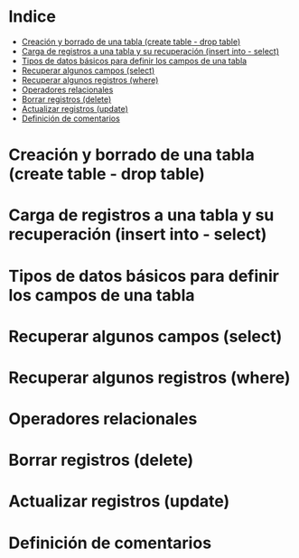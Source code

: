 <!-- https://www.tutorialesprogramacionya.com/sqliteya/index.php -->
# Indice

- [Creación y borrado de una tabla (create table - drop table)](#reacionBorradoTabla)
- [Carga de registros a una tabla y su recuperación (insert into - select)](#cargaRegistrosTablaRecuperacion)
- [Tipos de datos básicos para definir los campos de una tabla](#tiposDatosBasicosDefinirCamposTabla)
- [Recuperar algunos campos (select)](#recuperarAlgunosCampos)
- [Recuperar algunos registros (where)](#recuperarAlgunosRegistros)
- [Operadores relacionales](#operadoresRelacionales)
- [Borrar registros (delete)](#borrarRegistros)
- [Actualizar registros (update)](#actualizarRegistros)
- [Definición de comentarios](#definicionComentarios)

<div id='reacionBorradoTabla'></div>

# Creación y borrado de una tabla (create table - drop table)

<div id='cargaRegistrosTablaRecuperacion'></div>

# Carga de registros a una tabla y su recuperación (insert into - select)

<div id='tiposDatosBasicosDefinirCamposTabla'></div>

# Tipos de datos básicos para definir los campos de una tabla

<div id='recuperarAlgunosCampos'></div>

# Recuperar algunos campos (select)

<div id='recuperarAlgunosRegistros'></div>

# Recuperar algunos registros (where)

<div id='operadoresRelacionales'></div>

# Operadores relacionales

<div id='borrarRegistros'></div>

# Borrar registros (delete)

<div id='actualizarRegistros'></div>

# Actualizar registros (update)

<div id='definicionComentarios'></div>

# Definición de comentarios